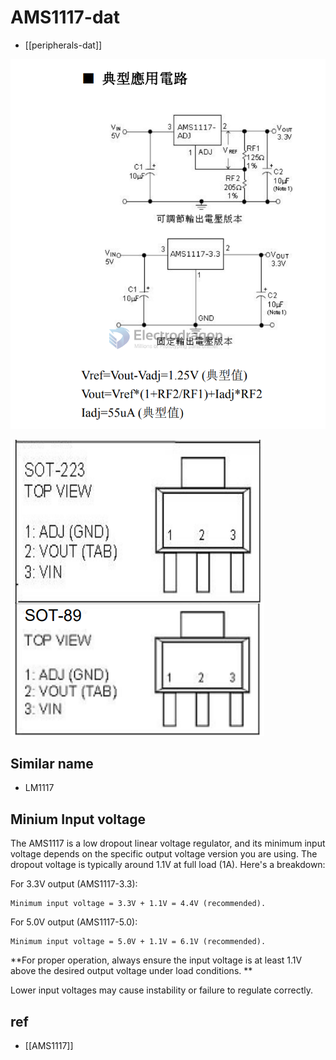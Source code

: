
# AMS1117-dat 

- [[peripherals-dat]]


![](2023-10-18-14-41-35.png)

![](10-25-17-31-01-2023.png)


## Similar name 

- LM1117 


## Minium Input voltage 

The AMS1117 is a low dropout linear voltage regulator, and its minimum input voltage depends on the specific output voltage version you are using. The dropout voltage is typically around 1.1V at full load (1A). Here's a breakdown:

For 3.3V output (AMS1117-3.3):

    Minimum input voltage = 3.3V + 1.1V = 4.4V (recommended).

For 5.0V output (AMS1117-5.0):

    Minimum input voltage = 5.0V + 1.1V = 6.1V (recommended).

**For proper operation, always ensure the input voltage is at least 1.1V above the desired output voltage under load conditions. **

Lower input voltages may cause instability or failure to regulate correctly.




## ref 

- [[AMS1117]]